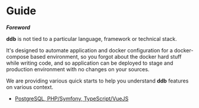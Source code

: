Guide
===

***Foreword***

**ddb** is not tied to a particular language, framework or technical stack.

It's designed to automate application and docker configuration for a docker-compose based environment, so you forgot 
about the docker hard stuff while writing code, and so application can be deployed to stage and production environment 
with no changes on your sources.

We are providing various quick starts to help you understand **ddb** features on various context.

* [PostgreSQL, PHP/Symfony, TypeScript/VueJS](./psql-symfony-vue.md)
